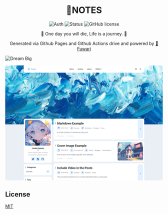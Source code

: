 <div align="center">
<h1>🍥NOTES</h1>

![Auth](https://img.shields.io/badge/Auth-u1805-green)
![Status](https://img.shields.io/badge/status-active-success.svg)
![GitHub license](https://img.shields.io/github/license/u1805/notes)

</div>

<p align="center"> 📖 One day you will die, Life is a journey. 📖</p>

<p align="center">Generated via Github Pages and Github Actions drive and powered by <a href="https://github.com/saicaca/fuwari">🍥Fuwari</a></p>

![Dream Big](https://images.unsplash.com/photo-1548438294-1ad5d5f4f063?ixlib=rb-1.2.1&ixid=MnwxMjA3fDB8MHxwaG90by1wYWdlfHx8fGVufDB8fHx8&auto=format&fit=crop&w=1772&q=80)

![Preview Image](https://raw.githubusercontent.com/saicaca/resource/main/fuwari/home.png)

## License

[MIT](./LICENSE)
